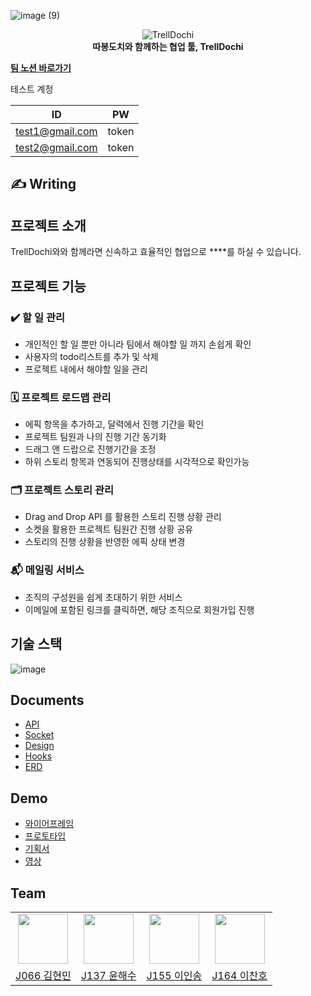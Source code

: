 ![image (9)](https://github.com/user-attachments/assets/47b47f72-4ca0-462e-8bfa-ed6e052235db)

<center>
    <img alt="TrellDochi" src="https://i.imgur.com/YBqiYK5.png" />
    <div>
        <strong>
        따봉도치와 함께하는 협업 툴, TrellDochi
        </strong>    
    </div>
</center>



**[팀 노션 바로가기]([https://oasis-pocket-331.notion.site/Team-42-a9c016b18bf340fc8666a97c0089fcd7](https://teamsparta.notion.site/13-12317eb3e88b42d586d0c5f352501441))**

테스트 계정

|ID|PW|
|--|--|
|test1@gmail.com|token|
|test2@gmail.com|token|



## ✍️ Writing




## 프로젝트 소개

TrellDochi와와 함께라면 신속하고 효율적인 협업으로 ****를 하실 수 있습니다.
<br/>


## 프로젝트 기능

### ✔️ 할 일 관리

- 개인적인 할 일 뿐만 아니라 팀에서 해야할 일 까지 손쉽게 확인
- 사용자의 todo리스트를 추가 및 삭제
- 프로젝트 내에서 해야할 일을 관리

### 🗓️ 프로젝트 로드맵 관리

- 에픽 항목을 추가하고, 달력에서 진행 기간을 확인
- 프로젝트 팀원과 나의 진행 기간 동기화
- 드래그 앤 드랍으로 진행기간을 조정
- 하위 스토리 항목과 연동되어 진행상태를 시각적으로 확인가능

### 🗂️ 프로젝트 스토리 관리

- Drag and Drop API 를 활용한 스토리 진행 상황 관리
- 소켓을 활용한 프로젝트 팀원간 진행 상황 공유
- 스토리의 진행 상황을 반영한 에픽 상태 변경

### 📬 메일링 서비스

- 조직의 구성원을 쉽게 초대하기 위한 서비스
- 이메일에 포함된 링크를 클릭하면, 해당 조직으로 회원가입 진행



## 기술 스택
![image](https://user-images.githubusercontent.com/71266602/144960113-67c6269a-a7f9-4a85-ab92-a6755543ead6.png)

## Documents
- [API](https://oasis-pocket-331.notion.site/API-4cdb0639248d4a13baa68d198248c99c)
- [Socket](https://oasis-pocket-331.notion.site/Socket-b983b1ae803144ab92b4c966213e6c68)
- [Design](https://oasis-pocket-331.notion.site/Design-b3a0e906bc894d22a91676f2f649da2c)
- [Hooks](https://oasis-pocket-331.notion.site/Hooks-587a51c584d74055a1e560f59a8d1345)
- [ERD](https://github.com/boostcampwm-2021/WEB23-HyupUp/wiki/ERD)

## Demo
- [와이어프레임](https://www.figma.com/file/bnu2fR4XSstILgXYPRkvIP/HyupUp?node-id=0%3A1)
- [프로토타입](https://www.figma.com/file/bnu2fR4XSstILgXYPRkvIP/HyupUp?node-id=180%3A56)
- [기획서]()
- [영상]()

## Team
<table>
    <tr>
        <td align="center"><img src="https://github.com/rudy3091.png" width="80"></td>
        <td align="center"><img src="https://github.com/haesoo-y.png" width="80">
        </td>
        <td align="center"><img src="https://github.com/ingong.png" width="80"></td>
        <td align="center"><img src="https://github.com/chanholee275.png" width="80"></td>
    </tr>
    <tr>
        <td align="center"><a href="https://github.com/rudy3091">J066 김현민</a></td>
        <td align="center"><a href="https://github.com/haesoo-y">J137 윤해수</a></td>
        <td align="center"><a href="https://github.com/ingong">J155 이인송</a></td>
        <td align="center"><a href="https://github.com/chanholee275">J164 이찬호</a></td>
    </tr>
</table>
